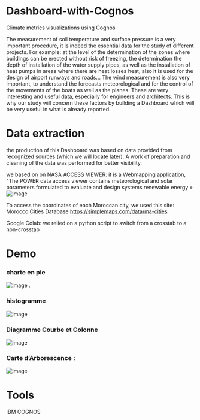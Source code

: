 # Dashboard-with-Cognos
Climate metrics visualizations using Cognos 

The measurement of soil temperature and surface pressure is a
very important procedure, it is indeed the essential data for the study
of different projects. For example: at the level of the determination of the zones
where buildings can be erected without risk of freezing, the determination
the depth of installation of the water supply pipes, as well as
the installation of heat pumps in areas where there are heat losses
heat, also it is used for the design of airport runways and roads…
The wind measurement is also very important, to understand the forecasts
meteorological and for the control of the movements of the boats as well as the
planes. These are very interesting and useful data, especially for
engineers and architects. This is why our study will concern these
factors by building a Dashboard which will be very useful in what is already
reported.

# Data extraction 
the production of this Dashboard was based on data  provided from recognized sources (which we will locate later). A work of preparation and cleaning of the data was
performed for better visibility.

we based on on NASA ACCESS VIEWER: it is a Webmapping application, "The POWER data access viewer contains meteorological and solar parameters formulated to evaluate and design systems renewable energy »
![image](https://user-images.githubusercontent.com/76916458/164545266-9673c2c1-bd62-4b2f-96d5-ae3daa64be0d.png)


To access the coordinates of each Moroccan city, we used this site: Morocco Cities Database https://simplemaps.com/data/ma-cities

Google Colab: we relied on a python script to switch from a crosstab to a non-crosstab
# Demo

### charte en pie
![image](https://user-images.githubusercontent.com/76916458/164530767-c9caaaca-74af-4085-a316-0bb43d15e5fb.png)
.
###  histogramme
![image](https://user-images.githubusercontent.com/76916458/164543466-80a87583-a21a-41b8-9ca9-10715d055de1.png)

### Diagramme Courbe et Colonne
![image](https://user-images.githubusercontent.com/76916458/164544196-863a9164-4228-4eaf-aa49-51da443a2895.png)

### Carte d’Arborescence :
![image](https://user-images.githubusercontent.com/76916458/164543490-84ebe393-0f61-49c6-8b54-21bcd1dad3a9.png)


# Tools
IBM COGNOS 

